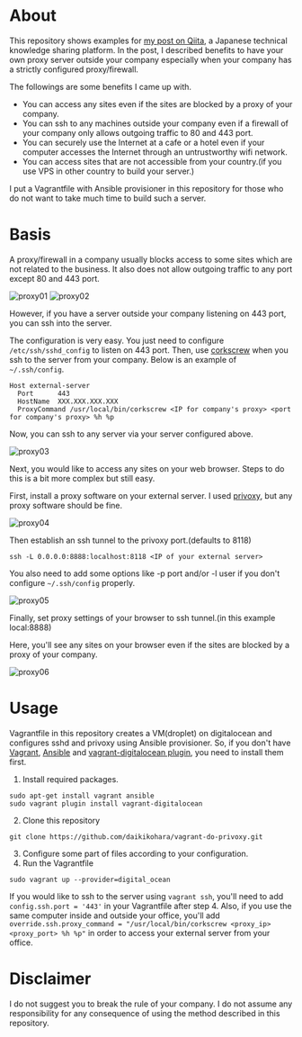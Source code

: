 # About

This repository shows examples for [my post on Qiita](), a Japanese technical knowledge sharing platform.
In the post, I described benefits to have your own proxy server outside your company especially when your company has a strictly configured proxy/firewall.

The followings are some benefits I came up with.

* You can access any sites even if the sites are blocked by a proxy of your company.
* You can ssh to any machines outside your company even if a firewall of your company only allows outgoing traffic to 80 and 443 port.
* You can securely use the Internet at a cafe or a hotel even if your computer accesses the Internet through an untrustworthy wifi network.
* You can access sites that are not accessible from your country.(if you use VPS in other country to build your server.)

I put a Vagrantfile with Ansible provisioner in this repository for those who do not want to take much time to build such a server.

# Basis

A proxy/firewall in a company usually blocks access to some sites which are not related to the business.
It also does not allow outgoing traffic to any port except 80 and 443 port.

![proxy01](https://raw.github.com/wiki/daikikohara/vagrant-do-privoxy/images/proxy01.png)
![proxy02](https://raw.github.com/wiki/daikikohara/vagrant-do-privoxy/images/proxy02.png)

However, if you have a server outside your company listening on 443 port, you can ssh into the server.

The configuration is very easy.
You just need to configure `/etc/ssh/sshd_config` to listen on 443 port.
Then, use [corkscrew](http://www.agroman.net/corkscrew/) when you ssh to the server from your company. Below is an example of `~/.ssh/config`.

```
Host external-server
  Port      443
  HostName  XXX.XXX.XXX.XXX
  ProxyCommand /usr/local/bin/corkscrew <IP for company's proxy> <port for company's proxy> %h %p
```

Now, you can ssh to any server via your server configured above.

![proxy03](https://raw.github.com/wiki/daikikohara/vagrant-do-privoxy/images/proxy03.png)

Next, you would like to access any sites on your web browser.
Steps to do this is a bit more complex but still easy.

First, install a proxy software on your external server.
I used [privoxy](http://www.privoxy.org/), but any proxy software should be fine.

![proxy04](https://raw.github.com/wiki/daikikohara/vagrant-do-privoxy/images/proxy04.png)

Then establish an ssh tunnel to the privoxy port.(defaults to 8118)

```
ssh -L 0.0.0.0:8888:localhost:8118 <IP of your external server>
```

You also need to add some options like -p port and/or -l user if you don't configure `~/.ssh/config` properly.

![proxy05](https://raw.github.com/wiki/daikikohara/vagrant-do-privoxy/images/proxy05.png)

Finally, set proxy settings of your browser to ssh tunnel.(in this example local:8888)

Here, you'll see any sites on your browser even if the sites are blocked by a proxy of your company.

![proxy06](https://raw.github.com/wiki/daikikohara/vagrant-do-privoxy/images/proxy06.png)

# Usage

Vagrantfile in this repository creates a VM(droplet) on digitalocean and configures sshd and privoxy using Ansible provisioner.
So, if you don't have [Vagrant](https://www.vagrantup.com/), [Ansible](http://www.ansible.com/home) and [vagrant-digitalocean plugin](https://github.com/smdahlen/vagrant-digitalocean/), you need to install them first.

1. Install required packages.
```
sudo apt-get install vagrant ansible
sudo vagrant plugin install vagrant-digitalocean
```
2. Clone this repository
```
git clone https://github.com/daikikohara/vagrant-do-privoxy.git
```
3. Configure some part of files according to your configuration.
4. Run the Vagrantfile
```
sudo vagrant up --provider=digital_ocean
```

If you would like to ssh to the server using `vagrant ssh`, you'll need to add `config.ssh.port = '443'` in your Vagrantfile after step 4.
Also, if you use the same computer inside and outside your office, you'll add `override.ssh.proxy_command = "/usr/local/bin/corkscrew <proxy_ip> <proxy_port> %h %p"` in order to access your external server from your office.

# Disclaimer

I do not suggest you to break the rule of your company.
I do not assume any responsibility for any consequence of using the method described in this repository.


